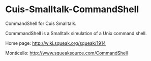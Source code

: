 Cuis-Smalltalk-CommandShell
========================

CommandShell for Cuis Smalltalk.

CommmandShell is a Smalltalk simulation of a Unix command shell.

Home page: http://wiki.squeak.org/squeak/1914

Monticello: http://www.squeaksource.com/CommandShell

